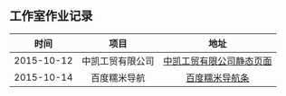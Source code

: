 
工作室作业记录
------

| 时间       |     项目 |   地址|
| :--------: | :--------:| :------: |
| 2015-10-12 |   中凯工贸有限公司|   [中凯工贸有限公司静态页面](http://littlewhitechen.github.io/studio-working/chinakai/index)  |
| 2015-10-14 |   百度糯米导航|   [百度糯米导航条](http://littlewhitechen.github.io/studio-working/nuomi/index)  |
